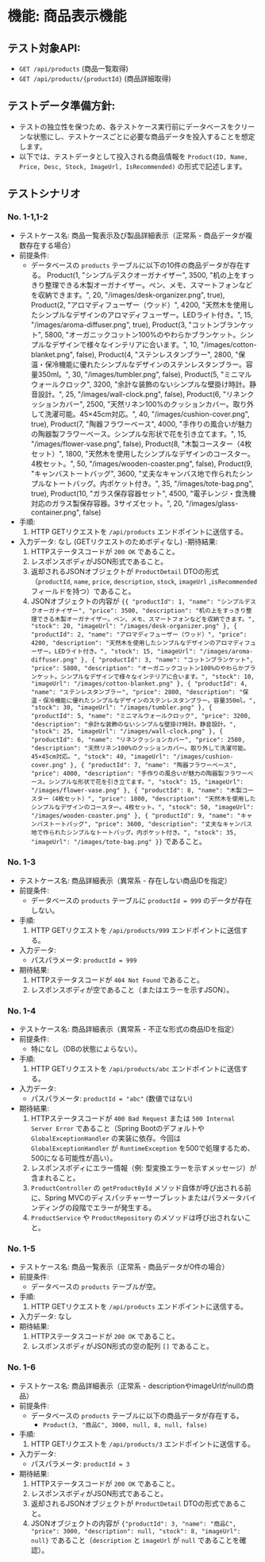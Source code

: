 # 機能: 商品表示機能

## テスト対象API:

- `GET /api/products` (商品一覧取得)
- `GET /api/products/{productId}` (商品詳細取得)

## テストデータ準備方針:

- テストの独立性を保つため、各テストケース実行前にデータベースをクリーンな状態にし、テストケースごとに必要な商品データを投入することを想定します。
- 以下では、テストデータとして投入される商品情報を `Product(ID, Name, Price, Desc, Stock, ImageUrl, IsRecommended)` の形式で記述します。

## テストシナリオ

### No. 1-1,1-2

- テストケース名: 商品一覧表示及び製品詳細表示（正常系 - 商品データが複数存在する場合）
- 前提条件:
  - データベースの `products` テーブルに以下の10件の商品データが存在する。
Product(1, "シンプルデスクオーガナイザー", 3500, "机の上をすっきり整理できる木製オーガナイザー。ペン、メモ、スマートフォンなどを収納できます。", 20, "/images/desk-organizer.png", true),
Product(2, "アロマディフューザー（ウッド）", 4200, "天然木を使用したシンプルなデザインのアロマディフューザー。LEDライト付き。", 15, "/images/aroma-diffuser.png", true),
Product(3, "コットンブランケット", 5800, "オーガニックコットン100%のやわらかブランケット。シンプルなデザインで様々なインテリアに合います。", 10, "/images/cotton-blanket.png", false),
Product(4, "ステンレスタンブラー", 2800, "保温・保冷機能に優れたシンプルなデザインのステンレスタンブラー。容量350ml。", 30, "/images/tumbler.png", false),
Product(5, "ミニマルウォールクロック", 3200, "余計な装飾のないシンプルな壁掛け時計。静音設計。", 25, "/images/wall-clock.png", false),
Product(6, "リネンクッションカバー", 2500, "天然リネン100%のクッションカバー。取り外して洗濯可能。45×45cm対応。", 40, "/images/cushion-cover.png", true),
Product(7, "陶器フラワーベース", 4000, "手作りの風合いが魅力の陶器製フラワーベース。シンプルな形状で花を引き立てます。", 15, "/images/flower-vase.png", false),
Product(8, "木製コースター（4枚セット）", 1800, "天然木を使用したシンプルなデザインのコースター。4枚セット。", 50, "/images/wooden-coaster.png", false),
Product(9, "キャンバストートバッグ", 3600, "丈夫なキャンバス地で作られたシンプルなトートバッグ。内ポケット付き。", 35, "/images/tote-bag.png", true),
Product(10, "ガラス保存容器セット", 4500, "電子レンジ・食洗機対応のガラス製保存容器。3サイズセット。", 20, "/images/glass-container.png", false)
- 手順:
  1. HTTP GETリクエストを `/api/products` エンドポイントに送信する。
- 入力データ: なし (GETリクエストのためボディなし)
-期待結果:
  1. HTTPステータスコードが `200 OK` であること。
  2. レスポンスボディがJSON形式であること。
  3. 返却されるJSONオブジェクトが `ProductDetail` DTOの形式（`productId`, `name`, `price`, `description`, `stock`, `imageUrl` ,`isRecommended`フィールドを持つ）であること。
  4. JSONオブジェクトの内容が `{{
    "productId": 1,
    "name": "シンプルデスクオーガナイザー",
    "price": 3500,
    "description": "机の上をすっきり整理できる木製オーガナイザー。ペン、メモ、スマートフォンなどを収納できます。",
    "stock": 20,
    "imageUrl": "/images/desk-organizer.png"
  },
  {
    "productId": 2,
    "name": "アロマディフューザー（ウッド）",
    "price": 4200,
    "description": "天然木を使用したシンプルなデザインのアロマディフューザー。LEDライト付き。",
    "stock": 15,
    "imageUrl": "/images/aroma-diffuser.png"
  },
  {
    "productId": 3,
    "name": "コットンブランケット",
    "price": 5800,
    "description": "オーガニックコットン100%のやわらかブランケット。シンプルなデザインで様々なインテリアに合います。",
    "stock": 10,
    "imageUrl": "/images/cotton-blanket.png"
  },
  {
    "productId": 4,
    "name": "ステンレスタンブラー",
    "price": 2800,
    "description": "保温・保冷機能に優れたシンプルなデザインのステンレスタンブラー。容量350ml。",
    "stock": 30,
    "imageUrl": "/images/tumbler.png"
  },
  {
    "productId": 5,
    "name": "ミニマルウォールクロック",
    "price": 3200,
    "description": "余計な装飾のないシンプルな壁掛け時計。静音設計。",
    "stock": 25,
    "imageUrl": "/images/wall-clock.png"
  },
  {
    "productId": 6,
    "name": "リネンクッションカバー",
    "price": 2500,
    "description": "天然リネン100%のクッションカバー。取り外して洗濯可能。45×45cm対応。",
    "stock": 40,
    "imageUrl": "/images/cushion-cover.png"
  },
  {
    "productId": 7,
    "name": "陶器フラワーベース",
    "price": 4000,
    "description": "手作りの風合いが魅力の陶器製フラワーベース。シンプルな形状で花を引き立てます。",
    "stock": 15,
    "imageUrl": "/images/flower-vase.png"
  },
  {
    "productId": 8,
    "name": "木製コースター（4枚セット）",
    "price": 1800,
    "description": "天然木を使用したシンプルなデザインのコースター。4枚セット。",
    "stock": 50,
    "imageUrl": "/images/wooden-coaster.png"
  },
  {
    "productId": 9,
    "name": "キャンバストートバッグ",
    "price": 3600,
    "description": "丈夫なキャンバス地で作られたシンプルなトートバッグ。内ポケット付き。",
    "stock": 35,
    "imageUrl": "/images/tote-bag.png"
  }}` であること。

### No. 1-3

- テストケース名: 商品詳細表示（異常系 - 存在しない商品IDを指定）
- 前提条件:
  - データベースの `products` テーブルに `productId = 999` のデータが存在しない。
- 手順:
  1. HTTP GETリクエストを `/api/products/999` エンドポイントに送信する。
- 入力データ:
  - パスパラメータ: `productId = 999`
- 期待結果:
  1. HTTPステータスコードが `404 Not Found` であること。
  2. レスポンスボディが空であること（またはエラーを示すJSON）。

### No. 1-4

- テストケース名: 商品詳細表示（異常系 - 不正な形式の商品IDを指定）
- 前提条件:
  - 特になし（DBの状態によらない）。
- 手順:
  1. HTTP GETリクエストを `/api/products/abc` エンドポイントに送信する。
- 入力データ:
  - パスパラメータ: `productId = "abc"` (数値ではない)
- 期待結果:
  1. HTTPステータスコードが `400 Bad Request` または `500 Internal Server Error` であること（Spring Bootのデフォルトや `GlobalExceptionHandler` の実装に依存。今回は `GlobalExceptionHandler` が `RuntimeException` を500で処理するため、500になる可能性が高い）。
  2. レスポンスボディにエラー情報（例: 型変換エラーを示すメッセージ）が含まれること。
  3. `ProductController` の `getProductById` メソッド自体が呼び出される前に、Spring MVCのディスパッチャーサーブレットまたはパラメータバインディングの段階でエラーが発生する。
  4. `ProductService` や `ProductRepository` のメソッドは呼び出されないこと。

### No. 1-5

- テストケース名: 商品一覧表示（正常系 - 商品データが0件の場合）
- 前提条件:
  - データベースの `products` テーブルが空。
- 手順:
  1. HTTP GETリクエストを `/api/products` エンドポイントに送信する。
- 入力データ: なし
- 期待結果:
  1. HTTPステータスコードが `200 OK` であること。
  2. レスポンスボディがJSON形式の空の配列 `[]` であること。

### No. 1-6

- テストケース名: 商品詳細表示（正常系 - descriptionやimageUrlがnullの商品）
- 前提条件:
  - データベースの `products` テーブルに以下の商品データが存在する。
    - `Product(3, "商品C", 3000, null, 8, null, false)`
- 手順:
  1. HTTP GETリクエストを `/api/products/3` エンドポイントに送信する。
- 入力データ:
  - パスパラメータ: `productId = 3`
- 期待結果:
  1. HTTPステータスコードが `200 OK` であること。
  2. レスポンスボディがJSON形式であること。
  3. 返却されるJSONオブジェクトが `ProductDetail` DTOの形式であること。
  4. JSONオブジェクトの内容が `{"productId": 3, "name": "商品C", "price": 3000, "description": null, "stock": 8, "imageUrl": null}` であること（`description` と `imageUrl` が `null` であることを確認）。
